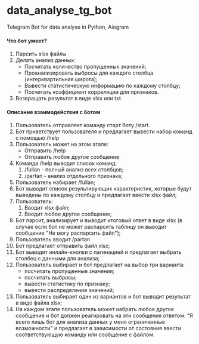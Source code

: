 # data_analyse_tg_bot
Telegram Bot for data analyse in Python, Aiogram

#### Что бот умеет?
1. Парсить xlsx файлы
2. Делать анализ данных:
	- Посчитать количество пропущенных значений;
	- Проанализировать выбросы для каждого столбца (интерквартильная широта);
	- Вывести статистическую информацию по каждому столбцу;
	- Посчитать коэффициент корреляции для признаков.
3. Возвращать результат в виде xlsx или txt.

#### Описание взаимодействия с ботом

1. Пользователь отправляет команду старт боту /start.
2. Бот приветствует пользователя и предлагает вывести набор команд с помощью /help
3. Пользователь может на этом этапе:
	- Отправить /help
	- Отправить любое другое сообщение
4. Команда /help выводит список команд:
	1. /fullan - полный анализ всех столбцов;
	2. /partan - анализ отдельного признака;
5. Пользователь набирает /fullan;
6. Бот выводит список результирующих характеристик, которые будут выведены по каждому столбцу и предлагает ввести xlsx файл;
7. Пользователь: 
	1. Вводит xlsx файл;
	2. Вводит любое другое сообщение;
8. Бот парсит, анализирует и выводит итоговый ответ в виде xlsx (в случае если бот не может распарсить таблицу он выводит сообщение "Не могу распарсить файл");
9. Пользователь вводит /partan
10. Бот предлагает отправить файл xlsx; 
11. Бот выводит инлайн-кнопки с пагинацией и предлагает выбрать столбец с данными для анализа; 
12. Пользователь выбирает и бот предлагает на выбор три варианта:
	- посчитать пропущенные значения;
	- посчитать выбросы;
	- вывести статистику по признаку;
	- вывести распределение значений;
13. Пользователь выбирает один из вариантов и бот выводит результат в виде файла xlsx;
14. На каждом этапе пользователь может набрать любое другое сообщение и бот должен реагировать на эти сообщения ответом: 
	 "Я всего лишь бот для анализа данных у меня ограниченные возможности" и предлагает в зависимости от состояния ввести соответствующую команду или сообщение с файлом.